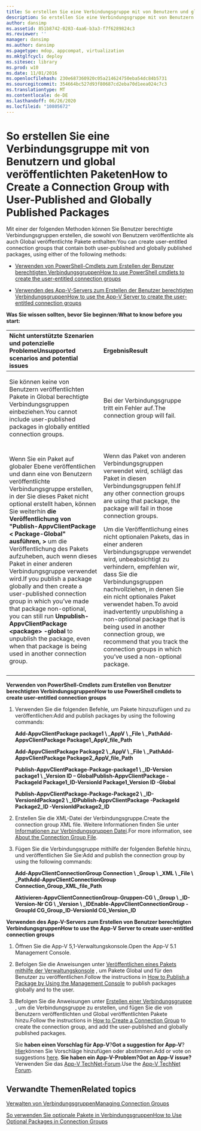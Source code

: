 ```yaml
---
title: So erstellen Sie eine Verbindungsgruppe mit von Benutzern und global veröffentlichten Paketen
description: So erstellen Sie eine Verbindungsgruppe mit von Benutzern und global veröffentlichten Paketen
author: dansimp
ms.assetid: 851b8742-0283-4aa6-b3a3-f7f6289824c3
ms.reviewer: ''
manager: dansimp
ms.author: dansimp
ms.pagetype: mdop, appcompat, virtualization
ms.mktglfcycl: deploy
ms.sitesec: library
ms.prod: w10
ms.date: 11/01/2016
ms.openlocfilehash: 230e687360920c05a214624750eba54dc84b5731
ms.sourcegitcommit: 354664bc527d93f80687cd2eba70d1eea024c7c3
ms.translationtype: MT
ms.contentlocale: de-DE
ms.lasthandoff: 06/26/2020
ms.locfileid: "10805672"
---
```

# <span data-ttu-id="e4007-103">So erstellen Sie eine Verbindungsgruppe mit von Benutzern und global veröffentlichten Paketen</span><span class="sxs-lookup"><span data-stu-id="e4007-103">How to Create a Connection Group with User-Published and Globally Published Packages</span></span>


<span data-ttu-id="e4007-104">Mit einer der folgenden Methoden können Sie Benutzer berechtigte Verbindungsgruppen erstellen, die sowohl von Benutzern veröffentlichte als auch Global veröffentlichte Pakete enthalten:</span><span class="sxs-lookup"><span data-stu-id="e4007-104">You can create user-entitled connection groups that contain both user-published and globally published packages, using either of the following methods:</span></span>

-   [<span data-ttu-id="e4007-105">Verwenden von PowerShell-Cmdlets zum Erstellen der Benutzer berechtigten Verbindungsgruppen</span><span class="sxs-lookup"><span data-stu-id="e4007-105">How to use PowerShell cmdlets to create the user-entitled connection groups</span></span>](#bkmk-posh-userentitled-cg)

-   [<span data-ttu-id="e4007-106">Verwenden des App-V-Servers zum Erstellen der Benutzer berechtigten Verbindungsgruppen</span><span class="sxs-lookup"><span data-stu-id="e4007-106">How to use the App-V Server to create the user-entitled connection groups</span></span>](#bkmk-appvserver-userentitled-cg)

**<span data-ttu-id="e4007-107">Was Sie wissen sollten, bevor Sie beginnen:</span><span class="sxs-lookup"><span data-stu-id="e4007-107">What to know before you start:</span></span>**

<table>
<colgroup>
<col width="50%" />
<col width="50%" />
</colgroup>
<thead>
<tr class="header">
<th align="left"><span data-ttu-id="e4007-108">Nicht unterstützte Szenarien und potenzielle Probleme</span><span class="sxs-lookup"><span data-stu-id="e4007-108">Unsupported scenarios and potential issues</span></span></th>
<th align="left"><span data-ttu-id="e4007-109">Ergebnis</span><span class="sxs-lookup"><span data-stu-id="e4007-109">Result</span></span></th>
</tr>
</thead>
<tbody>
<tr class="odd">
<td align="left"><p><span data-ttu-id="e4007-110">Sie können keine von Benutzern veröffentlichten Pakete in Global berechtigte Verbindungsgruppen einbeziehen.</span><span class="sxs-lookup"><span data-stu-id="e4007-110">You cannot include user-published packages in globally entitled connection groups.</span></span></p></td>
<td align="left"><p><span data-ttu-id="e4007-111">Bei der Verbindungsgruppe tritt ein Fehler auf.</span><span class="sxs-lookup"><span data-stu-id="e4007-111">The connection group will fail.</span></span></p></td>
</tr>
<tr class="even">
<td align="left"><p><span data-ttu-id="e4007-112">Wenn Sie ein Paket auf globaler Ebene veröffentlichen und dann eine von Benutzern veröffentlichte Verbindungsgruppe erstellen, in der Sie dieses Paket nicht optional erstellt haben, können Sie weiterhin <strong> die Veröffentlichung von "Publish-AppvClientPackage &lt; Package-Global" ausführen, &gt; </strong> um die Veröffentlichung des Pakets aufzuheben, auch wenn dieses Paket in einer anderen Verbindungsgruppe verwendet wird.</span><span class="sxs-lookup"><span data-stu-id="e4007-112">If you publish a package globally and then create a user-published connection group in which you’ve made that package non-optional, you can still run <strong>Unpublish-AppvClientPackage &lt;package&gt; -global</strong> to unpublish the package, even when that package is being used in another connection group.</span></span></p></td>
<td align="left"><p><span data-ttu-id="e4007-113">Wenn das Paket von anderen Verbindungsgruppen verwendet wird, schlägt das Paket in diesen Verbindungsgruppen fehl.</span><span class="sxs-lookup"><span data-stu-id="e4007-113">If any other connection groups are using that package, the package will fail in those connection groups.</span></span></p>
<p><span data-ttu-id="e4007-114">Um die Veröffentlichung eines nicht optionalen Pakets, das in einer anderen Verbindungsgruppe verwendet wird, unbeabsichtigt zu verhindern, empfehlen wir, dass Sie die Verbindungsgruppen nachvollziehen, in denen Sie ein nicht optionales Paket verwendet haben.</span><span class="sxs-lookup"><span data-stu-id="e4007-114">To avoid inadvertently unpublishing a non-optional package that is being used in another connection group, we recommend that you track the connection groups in which you’ve used a non-optional package.</span></span></p></td>
</tr>
</tbody>
</table>

<a href="" id="bkmk-posh-userentitled-cg"></a>**<span data-ttu-id="e4007-115">Verwenden von PowerShell-Cmdlets zum Erstellen von Benutzer berechtigten Verbindungsgruppen</span><span class="sxs-lookup"><span data-stu-id="e4007-115">How to use PowerShell cmdlets to create user-entitled connection groups</span></span>**

1.  <span data-ttu-id="e4007-116">Verwenden Sie die folgenden Befehle, um Pakete hinzuzufügen und zu veröffentlichen:</span><span class="sxs-lookup"><span data-stu-id="e4007-116">Add and publish packages by using the following commands:</span></span>

    **<span data-ttu-id="e4007-117">Add-AppvClientPackage package1 \ _AppV \ _File \ _Path</span><span class="sxs-lookup"><span data-stu-id="e4007-117">Add-AppvClientPackage Package1\_AppV\_file\_Path</span></span>**

    **<span data-ttu-id="e4007-118">Add-AppvClientPackage Package2 \ _AppV \ _File \ _Path</span><span class="sxs-lookup"><span data-stu-id="e4007-118">Add-AppvClientPackage Package2\_AppV\_file\_Path</span></span>**

    **<span data-ttu-id="e4007-119">Publish-AppvClientPackage-Package-package1 \ _ID-Version package1 \ _Version ID – Global</span><span class="sxs-lookup"><span data-stu-id="e4007-119">Publish-AppvClientPackage -PackageId Package1\_ID-VersionId Package1\_Version ID -Global</span></span>**

    **<span data-ttu-id="e4007-120">Publish-AppvClientPackage-Package-Package2 \ _ID-VersionIdPackage2 \ _ID</span><span class="sxs-lookup"><span data-stu-id="e4007-120">Publish-AppvClientPackage -PackageId Package2\_ID -VersionIdPackage2\_ID</span></span>**

2.  <span data-ttu-id="e4007-121">Erstellen Sie die XML-Datei der Verbindungsgruppe.</span><span class="sxs-lookup"><span data-stu-id="e4007-121">Create the connection group XML file.</span></span> <span data-ttu-id="e4007-122">Weitere Informationen finden Sie unter [Informationen zur Verbindungsgruppen Datei](about-the-connection-group-file51.md).</span><span class="sxs-lookup"><span data-stu-id="e4007-122">For more information, see [About the Connection Group File](about-the-connection-group-file51.md).</span></span>

3.  <span data-ttu-id="e4007-123">Fügen Sie die Verbindungsgruppe mithilfe der folgenden Befehle hinzu, und veröffentlichen Sie Sie:</span><span class="sxs-lookup"><span data-stu-id="e4007-123">Add and publish the connection group by using the following commands:</span></span>

    **<span data-ttu-id="e4007-124">Add-AppvClientConnectionGroup Connection \ _Group \ _XML \ _File \ _Path</span><span class="sxs-lookup"><span data-stu-id="e4007-124">Add-AppvClientConnectionGroup Connection\_Group\_XML\_file\_Path</span></span>**

    **<span data-ttu-id="e4007-125">Aktivieren-AppvClientConnectionGroup-Gruppen-CG \ _Group \ _ID-Version-Nr CG \ _Version \ _ID</span><span class="sxs-lookup"><span data-stu-id="e4007-125">Enable-AppvClientConnectionGroup -GroupId CG\_Group\_ID-VersionId CG\_Version\_ID</span></span>**

<a href="" id="bkmk-appvserver-userentitled-cg"></a>**<span data-ttu-id="e4007-126">Verwenden des App-V-Servers zum Erstellen von Benutzer berechtigten Verbindungsgruppen</span><span class="sxs-lookup"><span data-stu-id="e4007-126">How to use the App-V Server to create user-entitled connection groups</span></span>**

1.  <span data-ttu-id="e4007-127">Öffnen Sie die App-V 5,1-Verwaltungskonsole.</span><span class="sxs-lookup"><span data-stu-id="e4007-127">Open the App-V 5.1 Management Console.</span></span>

2.  <span data-ttu-id="e4007-128">Befolgen Sie die Anweisungen unter [Veröffentlichen eines Pakets mithilfe der Verwaltungskonsole](how-to-publish-a-package-by-using-the-management-console-51.md) , um Pakete Global und für den Benutzer zu veröffentlichen.</span><span class="sxs-lookup"><span data-stu-id="e4007-128">Follow the instructions in [How to Publish a Package by Using the Management Console](how-to-publish-a-package-by-using-the-management-console-51.md) to publish packages globally and to the user.</span></span>

3.  <span data-ttu-id="e4007-129">Befolgen Sie die Anweisungen unter [Erstellen einer Verbindungsgruppe](how-to-create-a-connection-group51.md) , um die Verbindungsgruppe zu erstellen, und fügen Sie die von Benutzern veröffentlichten und Global veröffentlichten Pakete hinzu.</span><span class="sxs-lookup"><span data-stu-id="e4007-129">Follow the instructions in [How to Create a Connection Group](how-to-create-a-connection-group51.md) to create the connection group, and add the user-published and globally published packages.</span></span>

    <span data-ttu-id="e4007-130">Sie **haben einen Vorschlag für App-V**?</span><span class="sxs-lookup"><span data-stu-id="e4007-130">**Got a suggestion for App-V**?</span></span> <span data-ttu-id="e4007-131">[Hier](http://appv.uservoice.com/forums/280448-microsoft-application-virtualization)können Sie Vorschläge hinzufügen oder abstimmen.</span><span class="sxs-lookup"><span data-stu-id="e4007-131">Add or vote on suggestions [here](http://appv.uservoice.com/forums/280448-microsoft-application-virtualization).</span></span> **<span data-ttu-id="e4007-132">Sie haben ein App-V-Problem?</span><span class="sxs-lookup"><span data-stu-id="e4007-132">Got an App-V issue?</span></span>** <span data-ttu-id="e4007-133">Verwenden Sie das [App-V TechNet-Forum](https://social.technet.microsoft.com/Forums/home?forum=mdopappv).</span><span class="sxs-lookup"><span data-stu-id="e4007-133">Use the [App-V TechNet Forum](https://social.technet.microsoft.com/Forums/home?forum=mdopappv).</span></span>

## <span data-ttu-id="e4007-134">Verwandte Themen</span><span class="sxs-lookup"><span data-stu-id="e4007-134">Related topics</span></span>


[<span data-ttu-id="e4007-135">Verwalten von Verbindungsgruppen</span><span class="sxs-lookup"><span data-stu-id="e4007-135">Managing Connection Groups</span></span>](managing-connection-groups51.md)

[<span data-ttu-id="e4007-136">So verwenden Sie optionale Pakete in Verbindungsgruppen</span><span class="sxs-lookup"><span data-stu-id="e4007-136">How to Use Optional Packages in Connection Groups</span></span>](how-to-use-optional-packages-in-connection-groups51.md)

 

 





